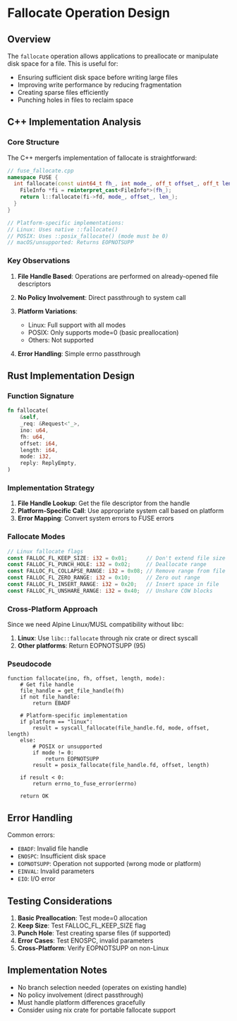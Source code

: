 # Fallocate Operation Design

## Overview

The `fallocate` operation allows applications to preallocate or manipulate disk space for a file. This is useful for:
- Ensuring sufficient disk space before writing large files
- Improving write performance by reducing fragmentation
- Creating sparse files efficiently
- Punching holes in files to reclaim space

## C++ Implementation Analysis

### Core Structure

The C++ mergerfs implementation of fallocate is straightforward:

```cpp
// fuse_fallocate.cpp
namespace FUSE {
  int fallocate(const uint64_t fh_, int mode_, off_t offset_, off_t len_) {
    FileInfo *fi = reinterpret_cast<FileInfo*>(fh_);
    return l::fallocate(fi->fd, mode_, offset_, len_);
  }
}

// Platform-specific implementations:
// Linux: Uses native ::fallocate()
// POSIX: Uses ::posix_fallocate() (mode must be 0)
// macOS/unsupported: Returns EOPNOTSUPP
```

### Key Observations

1. **File Handle Based**: Operations are performed on already-opened file descriptors
2. **No Policy Involvement**: Direct passthrough to system call
3. **Platform Variations**:
   - Linux: Full support with all modes
   - POSIX: Only supports mode=0 (basic preallocation)
   - Others: Not supported

4. **Error Handling**: Simple errno passthrough

## Rust Implementation Design

### Function Signature

```rust
fn fallocate(
    &self,
    _req: &Request<'_>,
    ino: u64,
    fh: u64,
    offset: i64,
    length: i64,
    mode: i32,
    reply: ReplyEmpty,
)
```

### Implementation Strategy

1. **File Handle Lookup**: Get the file descriptor from the handle
2. **Platform-Specific Call**: Use appropriate system call based on platform
3. **Error Mapping**: Convert system errors to FUSE errors

### Fallocate Modes

```rust
// Linux fallocate flags
const FALLOC_FL_KEEP_SIZE: i32 = 0x01;      // Don't extend file size
const FALLOC_FL_PUNCH_HOLE: i32 = 0x02;     // Deallocate range
const FALLOC_FL_COLLAPSE_RANGE: i32 = 0x08; // Remove range from file
const FALLOC_FL_ZERO_RANGE: i32 = 0x10;     // Zero out range
const FALLOC_FL_INSERT_RANGE: i32 = 0x20;   // Insert space in file
const FALLOC_FL_UNSHARE_RANGE: i32 = 0x40;  // Unshare COW blocks
```

### Cross-Platform Approach

Since we need Alpine Linux/MUSL compatibility without libc:

1. **Linux**: Use `libc::fallocate` through nix crate or direct syscall
2. **Other platforms**: Return EOPNOTSUPP (95)

### Pseudocode

```
function fallocate(ino, fh, offset, length, mode):
    # Get file handle
    file_handle = get_file_handle(fh)
    if not file_handle:
        return EBADF
    
    # Platform-specific implementation
    if platform == "linux":
        result = syscall_fallocate(file_handle.fd, mode, offset, length)
    else:
        # POSIX or unsupported
        if mode != 0:
            return EOPNOTSUPP
        result = posix_fallocate(file_handle.fd, offset, length)
    
    if result < 0:
        return errno_to_fuse_error(errno)
    
    return OK
```

## Error Handling

Common errors:
- `EBADF`: Invalid file handle
- `ENOSPC`: Insufficient disk space
- `EOPNOTSUPP`: Operation not supported (wrong mode or platform)
- `EINVAL`: Invalid parameters
- `EIO`: I/O error

## Testing Considerations

1. **Basic Preallocation**: Test mode=0 allocation
2. **Keep Size**: Test FALLOC_FL_KEEP_SIZE flag
3. **Punch Hole**: Test creating sparse files (if supported)
4. **Error Cases**: Test ENOSPC, invalid parameters
5. **Cross-Platform**: Verify EOPNOTSUPP on non-Linux

## Implementation Notes

- No branch selection needed (operates on existing handle)
- No policy involvement (direct passthrough)
- Must handle platform differences gracefully
- Consider using nix crate for portable fallocate support